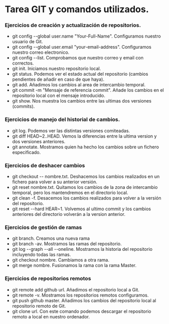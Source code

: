 # Tarea GIT y comandos utilizados.

### Ejercicios de creación y actualización de repositorios.

- git config --global user.name "Your-Full-Name". Configuramos nuestro usuario de Git.
- git config --global user.email "your-email-address". Configuramos nuestro correo electronico.
- git config --list. Comprobamos que nuestro correo y email con correctos.
- git init. Iniciamos nuestro repositorio local.
- git status. Podemos ver el estado actual del repositorio (cambios pendientes de añadir en caso de que haya).
- git add. Añadimos los cambios al area de intercambio temporal.
- git commit -m "Mensaje de referencia commit". Añade los cambios en el repositorio local con el mensaje introducido.
- git show. Nos muestra los cambios entre las ultimas dos versiones (commits).


### Ejercicios de manejo del historial de cambios.
- git log. Podemos ver las distintas versiones comiteadas.
- git diff HEAD~2..HEAD. Vemos la diferencias entre la ultima version y dos versiones anteriores.
- git annotate. Mostramos quien ha hecho los cambios sobre un fichero especificado.


### Ejercicios de deshacer cambios
- git checkout -- nombre.txt. Deshacemos los cambios realizados en un fichero para volver a su anterior versión.
- git reset nombre.txt. Quitamos los cambios de la zona de intercambio temporal, pero los mantendremos en el directorio local.
- git clean -f. Desacemos los cambios realizados para volver a la versión del repositorio.
- git reset --hard HEAR~1. Volvemos al ultimo commit y los cambios anteriores del directorio volverán a la version anterior.


### Ejercicios de gestión de ramas
- git branch. Creamos una nueva rama
- git branch -av. Mostramos las ramas del repositorio.
- git log --graph --all --oneline. Mostramos la historia del repositorio incluyendo todas las ramas.
- git checkout nombre. Cambiamos a otra rama.
- git merge nombre. Fusionamos la rama con la rama Master.


### Ejercicios de repositorios remotos
- git remote add github url. Añadimos el repositorio local a Git.
- git remote -v. Mostramos los repositorios remotos configuramos.
- git push github master. Añadimos los cambios del repositorio local al repositorio remoto de Git.
- git clone url. Con este comando podemos descargar el repositorio remoto a local en nuestro ordenador.